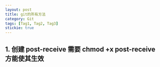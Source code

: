 ```yaml
---
layout: post
title: git的所有方法
category: Git
tags: [Tag1, Tag2, Tag3]
stickie: true
---
```


## 1. 创建 post-receive 需要 chmod +x post-receive 方能使其生效
